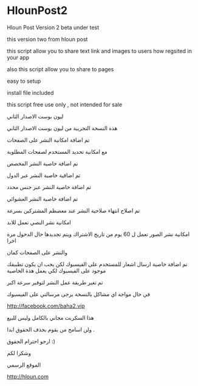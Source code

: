 HlounPost2
==========

Hloun Post Version 2 beta under test

this version two from hloun post 

this script allow you to share text link and images to users how regsited in your app 

also this script allow you to share to pages 

easy to setup 


install file included 

this script free use only , not intended for sale 


ليون بوست الاصدار الثاني

هذة النسخة التجريبة من ليون بوست الاصدار الثاني

تم اضافة امكانية النشر على الصفحات 

مع امكانية تحديد المستخدم لصفحات المطلوبة

تم اضافة خاصية النشر المخصص

تم اضافية خاصية النشر عبر الدول

تم اضافة خاصية النشر عبر جنس محدد

تم اضافة خاصية النشر العشوائي

تم اصلاح انتهاء صلاحية النشر عند معضظم المشتركين بسرعة 


امكانية نشر النصي تعمل للابد 

امكانية نشر الصور تعمل ل 60 يوم من تاريخ الاشتراك ويتم تجديدها حال الدخول مرة اخرا

والنشر على الصفحات كمان


تم اضافة خاصية ارسال اشعار للمستخدم على الفيسبوك لكن يجب ان يكون تطبيقك موجود على الفيسبوك لكي يعمل هذة الخاصية

تم تغير طريقة عمل النشر لتوفير سرعة اكبر

في حال مواجة اي مشاكل بالنسخة يرجى مرسالتي على الفيسبوك

http://facebook.com/baha2.vip

هذا السكربت مجاني بالكامل وليس للبيع

ولن اسامح من يقوم بحذف الحقوق ابدا .

ارجو احترام الحقوق :)

وشكرا لكم

الموقع الرسمي

http://hloun.com

